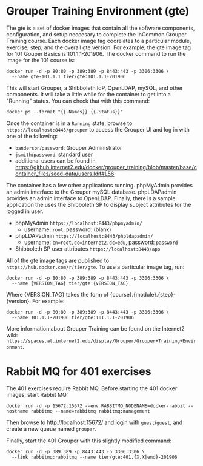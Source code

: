 # Grouper Training Environment (gte)
The gte is a set of docker images that contain all the software components, configuration, and setup neccesary to complete the InCommon Grouper Training course. Each docker image tag coorelates to a particular module, exercise, step, and the overall gte version. For example, the gte image tag for 101 Gouper Basics is 101.1.1-201906. The docker command to run the image for the 101 course is:
```
docker run -d -p 80:80 -p 389:389 -p 8443:443 -p 3306:3306 \
  --name gte-101.1.1 tier/gte:101.1.1-201906
```
This will start Grouper, a Shibboleth IdP, OpenLDAP, mySQL, and other components. It will take a little while for the container to get into a "Running" status. You can check that with this command:
```
docker ps --format "{{.Names}} {{.Status}}"
```
Once the container is in a `Running` state, browse to `https://localhost:8443/grouper` to access the Grouper UI and log in with one of the following:
- `banderson`/`password`: Grouper Administrator
- `jsmith`/`password`: standard user
- additional users can be found in <https://github.internet2.edu/docker/grouper_training/blob/master/base/container_files/seed-data/users.ldif#L56>

The container has a few other applications running. phpMyAdmin provides an admin interface to the Grouper mySQL database. phpLDAPadmin provides an admin interface to OpenLDAP. Finally, there is a sample application the uses the Shibboleth SP to display subject attributes for the logged in user.
- phpMyAdmin `https://localhost:8443/phpmyadmin/`
  - username: `root`, password: (blank)
- phpLDAPadmin `https://localhost:8443/phpldapadmin/`
  - username: `cn=root,dc=internet2,dc=edu`, password: `password`
- Shibboleth SP user attributes `https://localhost:8443/app`

All of the gte image tags are published to `https://hub.docker.com/r/tier/gte`. To use a particular image tag, run:
```
docker run -d -p 80:80 -p 389:389 -p 8443:443 -p 3306:3306 \
  --name {VERSION_TAG} tier/gte:{VERSION_TAG}
```
Where {VERSION_TAG} takes the form of {course}.{module}.{step}-{version}. For example:
```
docker run -d -p 80:80 -p 389:389 -p 8443:443 -p 3306:3306 \
  --name 101.1.1-201906 tier/gte:101.1.1-201906
```

More information about Grouper Training can be found on the Internet2 wiki: 
`https://spaces.at.internet2.edu/display/Grouper/Grouper+Training+Environment`.

# Rabbit MQ for 401 exercises
The 401 exercises require Rabbit MQ. Before starting the 401 docker images, start Rabbit MQ:
```
docker run -d -p 15672:15672 --env RABBITMQ_NODENAME=docker-rabbit --hostname rabbitmq --name=rabbitmq rabbitmq:management
```

Then browse to http://localhost:15672/ and login with `guest`/`guest`, and create a new queue named `grouper`.

Finally, start the 401 Grouper with this slightly modified command:
```
docker run -d -p 389:389 -p 8443:443 -p 3306:3306 \
  --link rabbitmq:rabbitmq --name tier/gte:401.{X.X|end}-201906
```
